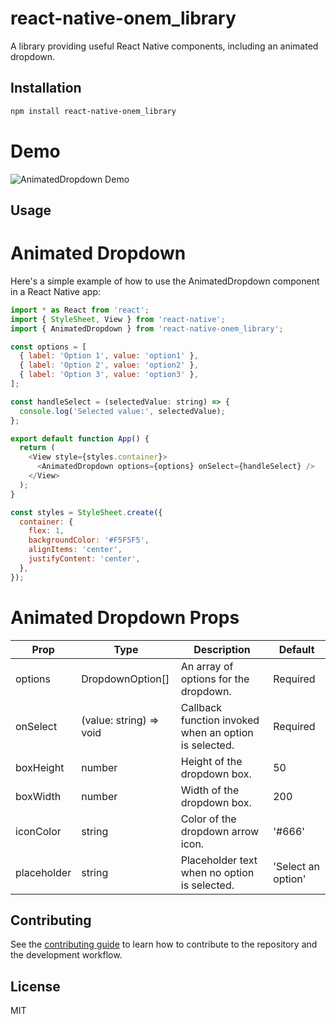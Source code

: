 # react-native-onem_library

A library providing useful React Native components, including an animated dropdown.

## Installation

```sh
npm install react-native-onem_library
```
# Demo

![AnimatedDropdown Demo](https://github.com/MeNoKVN/onem_library/blob/cf7854fccce03c29b6223637048f6dc9546db1da/8t44eu.gif)


## Usage

# Animated Dropdown
Here's a simple example of how to use the AnimatedDropdown component in a React Native app:
```js
import * as React from 'react';
import { StyleSheet, View } from 'react-native';
import { AnimatedDropdown } from 'react-native-onem_library';

const options = [
  { label: 'Option 1', value: 'option1' },
  { label: 'Option 2', value: 'option2' },
  { label: 'Option 3', value: 'option3' },
];

const handleSelect = (selectedValue: string) => {
  console.log('Selected value:', selectedValue);
};

export default function App() {
  return (
    <View style={styles.container}>
      <AnimatedDropdown options={options} onSelect={handleSelect} />
    </View>
  );
}

const styles = StyleSheet.create({
  container: {
    flex: 1,
    backgroundColor: '#F5F5F5',
    alignItems: 'center',
    justifyContent: 'center',
  },
});

```

# Animated Dropdown Props

| Prop  | Type| Description | Default
| ------------- | ------------- | ------------- | ---------| 
| options  | DropdownOption[] | An array of options for the dropdown. | Required |
| onSelect  | (value: string) => void | Callback function invoked when an option is selected. | Required |
| boxHeight  | number | Height of the dropdown box. | 50 |
| boxWidth  | number | Width of the dropdown box. | 200 |
| iconColor  | string | Color of the dropdown arrow icon. | '#666' |
| placeholder  | string  | Placeholder text when no option is selected. | 'Select an option' |

## Contributing

See the [contributing guide](CONTRIBUTING.md) to learn how to contribute to the repository and the development workflow.

## License

MIT

